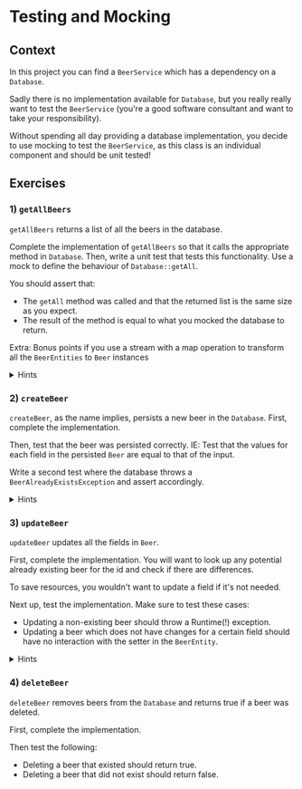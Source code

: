 # Testing and Mocking
## Context
In this project you can find a `BeerService` which has a dependency on a `Database`.

Sadly there is no implementation available for `Database`, but you really really want to test the `BeerService` 
(you're a good software consultant and want to take your responsibility).

Without spending all day providing a database implementation, you decide to use mocking to test the `BeerService`, 
as this class is an individual component and should be unit tested!

## Exercises
### 1) `getAllBeers`

`getAllBeers` returns a list of all the beers in the database.

Complete the implementation of `getAllBeers` so that it calls the appropriate method in `Database`.
Then, write a unit test that tests this functionality. Use a mock to define the behaviour of `Database::getAll`.

You should assert that:
- The `getAll` method was called and that the returned list is the same size as you expect.
- The result of the method is equal to what you mocked the database to return.

Extra:
Bonus points if you use a stream with a map operation to transform all the `BeerEntities` to `Beer` instances

<details>
<summary>Hints</summary>
<br>
    
    You can easily transform beers to entities and back with these methods:

    private Beer map(BeerEntity entity) {
        return new Beer(entity.getId(), entity.getName(), entity.getPrice(), entity.getRating());
    }

    private BeerEntity map(Beer beer) {
        return new BeerEntity(beer.getId(), beer.getName(), beer.getPrice(), beer.getRating());
    }

    You can verify that a beer is equal to a beer entity with this method:

    void verifyBeerIsEqualToEntity(Beer beer, BeerEntity beerEntity) {
        assertThat(beer.getId()).isEqualTo(beerEntity.getId());
        assertThat(beer.getName()).isEqualTo(beerEntity.getName());
        assertThat(beer.getPrice()).isEqualTo(beerEntity.getPrice());
        assertThat(beer.getRating()).isEqualTo(beerEntity.getRating());
    }

</details>

### 2) `createBeer`

`createBeer`, as the name implies, persists a new beer in the `Database`.
First, complete the implementation.

Then, test that the beer was persisted correctly. IE: Test that the values for each field in the persisted `Beer` are equal to that of the input.

Write a second test where the database throws a `BeerAlreadyExistsException` and assert accordingly.

<details>
<summary>Hints</summary>
<br>

    You can verify that a beer was created with the correct field by doing:

    verify(database, times(1)).create(eq(new BeerEntity(12L, "Stella", 3.50, 4.9)));

    You can check that an exception was thrown by using:

    assertThatExceptionOfType(BeerAlreadyExistsException.class).isThrownBy(() -> beerService.createBeer(stella));

</details>

### 3) `updateBeer`

`updateBeer` updates all the fields in `Beer`.

First, complete the implementation. You will want to look up any potential already existing beer for the id and check if there are differences.

To save resources, you wouldn't want to update a field if it's not needed.

Next up, test the implementation. Make sure to test these cases:
- Updating a non-existing beer should throw a Runtime(!) exception.
- Updating a beer which does not have changes for a certain field should have no interaction with the setter in the `BeerEntity`.

<details>
<summary>Hints</summary>
<br>

    You can verify that a beer was updated without touching any of the fields by doing:

    // Creating a mock entity returned by the DB:
        BeerEntity beerEntity = mock(BeerEntity.class);
        when(beerEntity.getId()).thenReturn(12L);
        when(beerEntity.getName()).thenReturn("Stella");
        when(beerEntity.getPrice()).thenReturn(3.50);
        when(beerEntity.getRating()).thenReturn(4.90);

        when(database.findById(12)).thenReturn(Optional.of(beerEntity));

    // asserting the mock
        verify(beerEntity, never()).setName(anyString());
        verify(beerEntity, never()).setRating(anyDouble());
        verify(beerEntity, never()).setPrice(anyDouble());

</details>

### 4) `deleteBeer`

`deleteBeer` removes beers from the `Database` and returns true if a beer was deleted.

First, complete the implementation. 

Then test the following:
- Deleting a beer that existed should return true.
- Deleting a beer that did not exist should return false.

